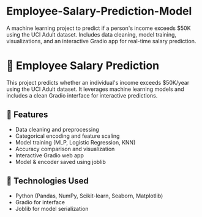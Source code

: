 # Employee-Salary-Prediction-Model
A machine learning project to predict if a person's income exceeds $50K using the UCI Adult dataset. Includes data cleaning, model training, visualizations, and an interactive Gradio app for real-time salary prediction.
# 💼 Employee Salary Prediction

This project predicts whether an individual's income exceeds $50K/year using the UCI Adult dataset. It leverages machine learning models and includes a clean Gradio interface for interactive predictions.

## 📁 Features

- Data cleaning and preprocessing
- Categorical encoding and feature scaling
- Model training (MLP, Logistic Regression, KNN)
- Accuracy comparison and visualization
- Interactive Gradio web app
- Model & encoder saved using joblib

## 🧠 Technologies Used

- Python (Pandas, NumPy, Scikit-learn, Seaborn, Matplotlib)
- Gradio for interface
- Joblib for model serialization



